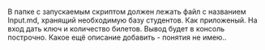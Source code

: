 В папке с запускаемым скриптом должен лежать файл с названием Input.md, хранящий необходимую базу студентов.
Как приложеный. На вход дать ключ и количество билетов.
Вывод будет в консоль построчно. 
Какое ещё описание добавить - понятия не имею..

